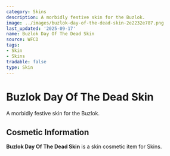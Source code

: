 ```yaml
---
category: Skins
description: A morbidly festive skin for the Buzlok.
image: ../images/buzlok-day-of-the-dead-skin-2e2232e787.png
last_updated: '2025-09-17'
name: Buzlok Day Of The Dead Skin
source: WFCD
tags:
- Skin
- Skins
tradable: false
type: Skin
---
```


# Buzlok Day Of The Dead Skin

A morbidly festive skin for the Buzlok.

## Cosmetic Information

**Buzlok Day Of The Dead Skin** is a skin cosmetic item for Skins.


